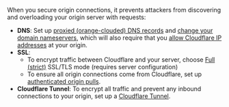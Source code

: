 When you secure origin connections, it prevents attackers from discovering and overloading your origin server with requests:

- **DNS**: Set up [proxied (orange-clouded) DNS records](https://support.cloudflare.com/hc/articles/200169626) and [change your domain nameservers](https://support.cloudflare.com/hc/articles/205195708), which will also require that you [allow Cloudflare IP addresses](https://support.cloudflare.com/hc/articles/201897700) at your origin.
- **SSL**: 
    - To encrypt traffic between Cloudflare and your server, choose [Full (strict)](https://developers.cloudflare.com/ssl/origin-configuration/ssl-modes#strict) SSL/TLS mode (requires server configuration)
    - To ensure all origin connections come from Cloudflare, set up [authenticated origin pulls](https://developers.cloudflare.com/ssl/origin-configuration/authenticated-origin-pull).
- **Cloudflare Tunnel**: To encrypt all traffic and prevent any inbound connections to your origin, set up a [Cloudflare Tunnel](https://developers.cloudflare.com/cloudflare-one/connections/connect-apps).
